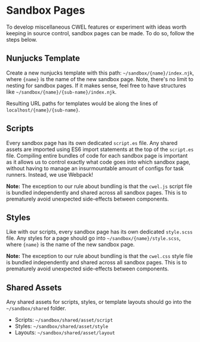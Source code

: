 # Sandbox Pages

To develop miscellaneous CWEL features or experiment with ideas worth keeping
in source control, sandbox pages can be made. To do so, follow the steps below.

## Nunjucks Template
Create a new nunjucks template with this path:
`~/sandbox/{name}/index.njk`, where `{name}`
is the name of the new sandbox page. Note, there's no limit to nesting for
sandbox pages. If it makes sense, feel free to have structures like
`~/sandbox/{name}/{sub-name}/index.njk`.

Resulting URL paths for templates would be along the lines
of `localhost/{name}/{sub-name}`.

## Scripts
Every sandbox page has its own dedicated `script.es` file. Any shared assets
are imported using ES6 import statements at the top of the `script.es` file.
Compiling entire bundles of code for each sandbox page is important as it
allows us to control exactly what code goes into which sandbox page, without
having to manage an insurmountable amount of configs for task runners. Instead,
we use Webpack!

**Note:** The exception to our rule about bundling is that the `cwel.js`
script file is bundled independently and shared across all sandbox pages. This
is to prematurely avoid unexpected side-effects between components.

## Styles
Like with our scripts, every sandbox page has its own dedicated `style.scss`
file. Any styles for a page should go into `~/sandbox/{name}/style.scss`,
where `{name}` is the name of the new sandbox page.

**Note:** The exception to our rule about bundling is that the `cwel.css`
style file is bundled independently and shared across all sandbox pages. This
is to prematurely avoid unexpected side-effects between components.

## Shared Assets
Any shared assets for scripts, styles, or template layouts should go into
the `~/sandbox/shared` folder.

- Scripts: `~/sandbox/shared/asset/script`
- Styles: `~/sandbox/shared/asset/style`
- Layouts: `~/sandbox/shared/asset/layout`

